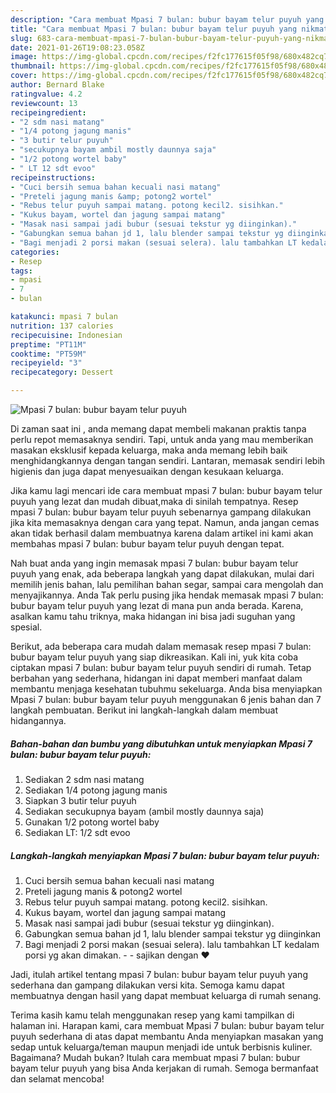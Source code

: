 ```yaml
---
description: "Cara membuat Mpasi 7 bulan: bubur bayam telur puyuh yang nikmat Untuk Jualan"
title: "Cara membuat Mpasi 7 bulan: bubur bayam telur puyuh yang nikmat Untuk Jualan"
slug: 683-cara-membuat-mpasi-7-bulan-bubur-bayam-telur-puyuh-yang-nikmat-untuk-jualan
date: 2021-01-26T19:08:23.058Z
image: https://img-global.cpcdn.com/recipes/f2fc177615f05f98/680x482cq70/mpasi-7-bulan-bubur-bayam-telur-puyuh-foto-resep-utama.jpg
thumbnail: https://img-global.cpcdn.com/recipes/f2fc177615f05f98/680x482cq70/mpasi-7-bulan-bubur-bayam-telur-puyuh-foto-resep-utama.jpg
cover: https://img-global.cpcdn.com/recipes/f2fc177615f05f98/680x482cq70/mpasi-7-bulan-bubur-bayam-telur-puyuh-foto-resep-utama.jpg
author: Bernard Blake
ratingvalue: 4.2
reviewcount: 13
recipeingredient:
- "2 sdm nasi matang"
- "1/4 potong jagung manis"
- "3 butir telur puyuh"
- "secukupnya bayam ambil mostly daunnya saja"
- "1/2 potong wortel baby"
- " LT 12 sdt evoo"
recipeinstructions:
- "Cuci bersih semua bahan kecuali nasi matang"
- "Preteli jagung manis &amp; potong2 wortel"
- "Rebus telur puyuh sampai matang. potong kecil2. sisihkan."
- "Kukus bayam, wortel dan jagung sampai matang"
- "Masak nasi sampai jadi bubur (sesuai tekstur yg diinginkan)."
- "Gabungkan semua bahan jd 1, lalu blender sampai tekstur yg diinginkan"
- "Bagi menjadi 2 porsi makan (sesuai selera). lalu tambahkan LT kedalam porsi yg akan dimakan.   sajikan dengan ❤️"
categories:
- Resep
tags:
- mpasi
- 7
- bulan

katakunci: mpasi 7 bulan 
nutrition: 137 calories
recipecuisine: Indonesian
preptime: "PT11M"
cooktime: "PT59M"
recipeyield: "3"
recipecategory: Dessert

---
```



![Mpasi 7 bulan: bubur bayam telur puyuh](https://img-global.cpcdn.com/recipes/f2fc177615f05f98/680x482cq70/mpasi-7-bulan-bubur-bayam-telur-puyuh-foto-resep-utama.jpg)

Di zaman  saat ini , anda memang dapat membeli makanan praktis tanpa perlu repot memasaknya sendiri. Tapi, untuk anda yang mau memberikan masakan eksklusif kepada keluarga, maka anda memang lebih baik menghidangkannya dengan tangan sendiri. Lantaran, memasak sendiri lebih higienis dan juga dapat menyesuaikan dengan kesukaan keluarga.

Jika kamu lagi mencari ide cara membuat mpasi 7 bulan: bubur bayam telur puyuh yang lezat dan mudah dibuat,maka di sinilah tempatnya. Resep mpasi 7 bulan: bubur bayam telur puyuh  sebenarnya gampang dilakukan jika kita memasaknya dengan cara yang tepat. Namun, anda jangan cemas akan tidak berhasil dalam membuatnya 
karena dalam artikel ini kami akan membahas mpasi 7 bulan: bubur bayam telur puyuh dengan tepat.  



Nah buat anda yang ingin memasak mpasi 7 bulan: bubur bayam telur puyuh yang enak, ada beberapa langkah yang dapat dilakukan, mulai dari memilih jenis bahan, lalu pemilihan bahan segar, sampai cara mengolah dan menyajikannya. Anda Tak perlu pusing jika hendak memasak mpasi 7 bulan: bubur bayam telur puyuh yang lezat di mana pun anda berada. Karena, asalkan kamu  tahu triknya, maka hidangan ini bisa jadi suguhan yang spesial.

Berikut, ada beberapa cara mudah dalam memasak resep mpasi 7 bulan: bubur bayam telur puyuh yang siap dikreasikan. Kali ini, yuk kita coba ciptakan mpasi 7 bulan: bubur bayam telur puyuh sendiri di rumah. Tetap berbahan yang sederhana, hidangan ini dapat memberi manfaat dalam membantu menjaga kesehatan tubuhmu sekeluarga. Anda bisa menyiapkan Mpasi 7 bulan: bubur bayam telur puyuh menggunakan 6 jenis bahan dan 7 langkah pembuatan. Berikut ini langkah-langkah dalam membuat hidangannya.

<!--inarticleads1-->

##### Bahan-bahan dan bumbu yang dibutuhkan untuk menyiapkan Mpasi 7 bulan: bubur bayam telur puyuh:

1. Sediakan 2 sdm nasi matang
1. Sediakan 1/4 potong jagung manis
1. Siapkan 3 butir telur puyuh
1. Sediakan secukupnya bayam (ambil mostly daunnya saja)
1. Gunakan 1/2 potong wortel baby
1. Sediakan  LT: 1/2 sdt evoo




<!--inarticleads2-->

##### Langkah-langkah menyiapkan Mpasi 7 bulan: bubur bayam telur puyuh:

1. Cuci bersih semua bahan kecuali nasi matang
1. Preteli jagung manis &amp; potong2 wortel
1. Rebus telur puyuh sampai matang. potong kecil2. sisihkan.
1. Kukus bayam, wortel dan jagung sampai matang
1. Masak nasi sampai jadi bubur (sesuai tekstur yg diinginkan).
1. Gabungkan semua bahan jd 1, lalu blender sampai tekstur yg diinginkan
1. Bagi menjadi 2 porsi makan (sesuai selera). lalu tambahkan LT kedalam porsi yg akan dimakan.  -  - sajikan dengan ❤️




Jadi, itulah artikel tentang  mpasi 7 bulan: bubur bayam telur puyuh  yang sederhana dan gampang dilakukan versi kita. Semoga kamu dapat membuatnya dengan hasil yang dapat membuat keluarga di rumah senang. 

Terima kasih kamu telah menggunakan resep yang kami tampilkan di halaman ini. Harapan kami, cara membuat  Mpasi 7 bulan: bubur bayam telur puyuh sederhana di atas dapat membantu Anda menyiapkan masakan yang sedap untuk keluarga/teman maupun menjadi ide untuk berbisnis kuliner. Bagaimana? Mudah bukan? Itulah cara membuat mpasi 7 bulan: bubur bayam telur puyuh yang bisa Anda kerjakan di rumah. Semoga bermanfaat dan selamat mencoba!

